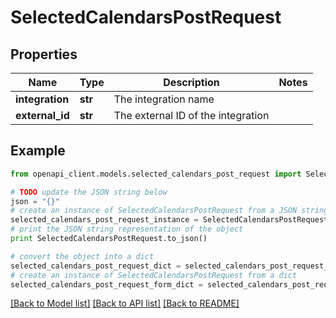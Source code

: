 # SelectedCalendarsPostRequest


## Properties

Name | Type | Description | Notes
------------ | ------------- | ------------- | -------------
**integration** | **str** | The integration name | 
**external_id** | **str** | The external ID of the integration | 

## Example

```python
from openapi_client.models.selected_calendars_post_request import SelectedCalendarsPostRequest

# TODO update the JSON string below
json = "{}"
# create an instance of SelectedCalendarsPostRequest from a JSON string
selected_calendars_post_request_instance = SelectedCalendarsPostRequest.from_json(json)
# print the JSON string representation of the object
print SelectedCalendarsPostRequest.to_json()

# convert the object into a dict
selected_calendars_post_request_dict = selected_calendars_post_request_instance.to_dict()
# create an instance of SelectedCalendarsPostRequest from a dict
selected_calendars_post_request_form_dict = selected_calendars_post_request.from_dict(selected_calendars_post_request_dict)
```
[[Back to Model list]](../README.md#documentation-for-models) [[Back to API list]](../README.md#documentation-for-api-endpoints) [[Back to README]](../README.md)


